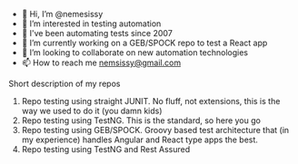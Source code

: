 - 👋 Hi, I’m @nemesissy
- 👀 I’m interested in testing automation
- 🌱 I've been automating tests since 2007
- 🌱 I’m currently working on a GEB/SPOCK repo to test a React app
- 💞️ I’m looking to collaborate on new automation technologies
- 📫 How to reach me nemsissy@gmail.com

Short description of my repos

1) Repo testing <TBD> using straight JUNIT. No fluff, not extensions, this is the way we used to do it (you damn kids)
2) Repo testing <TBD> using TestNG. This is the standard, so here you go
3) Repo testing <TBD> using GEB/SPOCK. Groovy based test architecture that (in my experience) handles Angular and React type apps the best.
4) Repo testing <TBD> using TestNG and Rest Assured

<!---
nemesissy/nemesissy is a ✨ special ✨ repository because its `README.md` (this file) appears on your GitHub profile.
You can click the Preview link to take a look at your changes.
--->
